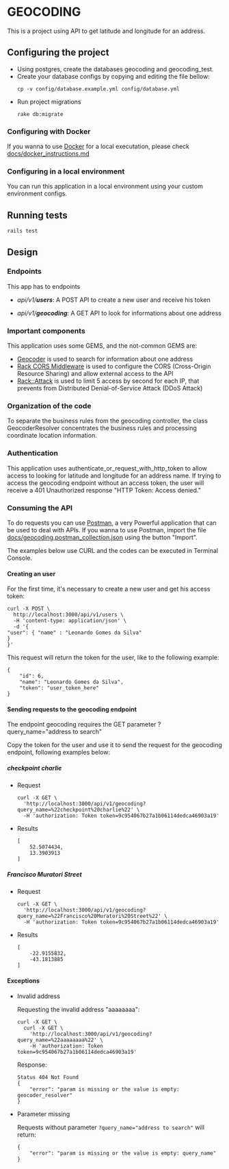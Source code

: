 # GEOCODING

This is a project using API to get latitude and longitude for an address.

## Configuring the project

- Using postgres, create the databases geocoding and geocoding_test.
- Create your database configs by copying and editing the file bellow:
    ````
    cp -v config/database.example.yml config/database.yml
    ````
- Run project migrations
    ````
    rake db:migrate
    ````

### Configuring with Docker

If you wanna to use [Docker](https://www.docker.com/) for a local executation, please check [docs/docker_instructions.md](docs/docker_instructions.md)


### Configuring in a local environment
You can run this application in a local environment using your custom environment configs.

## Running tests

````
rails test
````

## Design

### Endpoints
This app has to endpoints
* _api/v1/**users**_: A POST API to create a new user and receive his token

* _api/v1/**geocoding**_: A GET API to look for informations about one address


###  Important components
This application uses some GEMS, and the not-common GEMS are:

* [Geocoder](https://github.com/alexreisner/geocoder) is used to search for information about one address
* [Rack CORS Middleware](https://github.com/cyu/rack-cors) is used to configure the CORS (Cross-Origin Resource Sharing) and allow external access to the API
* [Rack::Attack](https://github.com/kickstarter/rack-attack) is used to limit 5 access by second for each IP, that prevents from Distributed Denial-of-Service Attack (DDoS Attack)


### Organization of the code
To separate the business rules from the geocoding controller, the class GeocoderResolver concentrates the business rules and processing coordinate location information.

### Authentication

This application uses authenticate_or_request_with_http_token to allow access to looking for latitude and longitude for an address name.
If trying to access the geocoding endpoint without an access token, the user will receive a 401 Unauthorized response "HTTP Token: Access denied." 

### Consuming the API

To do requests you can use [Postman](https://www.getpostman.com/), a very Powerful application that can be used to deal with APIs.
If you wanna to use Postman, import the file [docs/geocoding.postman_collection.json](docs/geocoding.postman_collection.json) using the button "Import".

The examples below use CURL and the codes can be executed in Terminal Console. 

#### Creating an user

For the first time, it's necessary to create a new user and get his access token:

````
curl -X POST \
  http://localhost:3000/api/v1/users \
  -H 'content-type: application/json' \
  -d '{
"user": { "name" : "Leonardo Gomes da Silva"
}
}'
````

This request will return the token for the user, like to the following example:
````
{
    "id": 6,
    "name": "Leonardo Gomes da Silva",
    "token": "user_token_here"
}
````

#### Sending requests to the geocoding endpoint

The endpoint geocoding requires the GET parameter ?query_name="address to search"

Copy the token for the user and use it to send the request for the geocoding endpoint, following examples below:

##### checkpoint charlie
* Request
    
    ````
    curl -X GET \
      'http://localhost:3000/api/v1/geocoding?query_name=%22checkpoint%20charlie%22' \
      -H 'authorization: Token token=9c954067b27a1b06114dedca46903a19'
    ````

* Results
    ````
    [
        52.5074434,
        13.3903913
    ]
    ````
    
##### Francisco Muratori Street
* Request
    ````
    curl -X GET \
      'http://localhost:3000/api/v1/geocoding?query_name=%22Francisco%20Muratori%20Street%22' \
      -H 'authorization: Token token=9c954067b27a1b06114dedca46903a19'
    ````
* Results
    ````
    [
        -22.9155832,
        -43.1813885
    ]
    ````

#### Exceptions

* Invalid address

    Requesting the invalid address "aaaaaaaa":
    ````
    curl -X GET \
      curl -X GET \
        'http://localhost:3000/api/v1/geocoding?query_name=%22aaaaaaaa%22' \
        -H 'authorization: Token token=9c954067b27a1b06114dedca46903a19'
    ````
    Response:
    ````
    Status 404 Not Found
    {
        "error": "param is missing or the value is empty: geocoder_resolver"
    }
    ````
    
* Parameter missing

    Requests without parameter `` ?query_name="address to search" `` will return:

    ````
    {
        "error": "param is missing or the value is empty: query_name"
    }
    ````